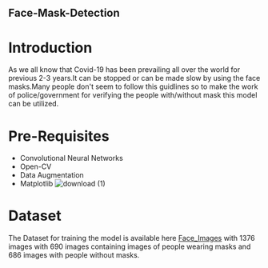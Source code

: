 ## Face-Mask-Detection
# Introduction
As we all know that Covid-19 has been prevailing all over the world for previous 2-3 years.It can be stopped or can be made slow by using the face masks.Many people don't seem to follow this guidlines so to make the work of police/government for verifying the people with/without mask this model can be utilized.

# Pre-Requisites
* Convolutional Neural Networks
* Open-CV
* Data Augmentation
* Matplotlib
![download (1)](https://user-images.githubusercontent.com/96677478/194927344-0b092848-1b58-4efb-a315-85885e0e7200.jpeg)

# 
# Dataset
The Dataset for training the model is available here [Face_Images](https://data-flair.s3.ap-south-1.amazonaws.com/Data-Science-Data/face-mask-dataset.zip)
with 1376 images with 690 images containing images of people wearing masks and 686 images with people without masks.
